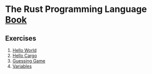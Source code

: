 # The Rust Programming Language [Book](https://doc.rust-lang.org/book/)
## Exercises

1. [Hello World](https://doc.rust-lang.org/book/ch01-02-hello-world.html)
2. [Hello Cargo](https://doc.rust-lang.org/book/ch01-03-hello-cargo.html)
3. [Guessing Game](https://doc.rust-lang.org/book/ch02-00-guessing-game-tutorial.html)
4. [Variables](https://doc.rust-lang.org/book/ch03-01-variables-and-mutability.html)